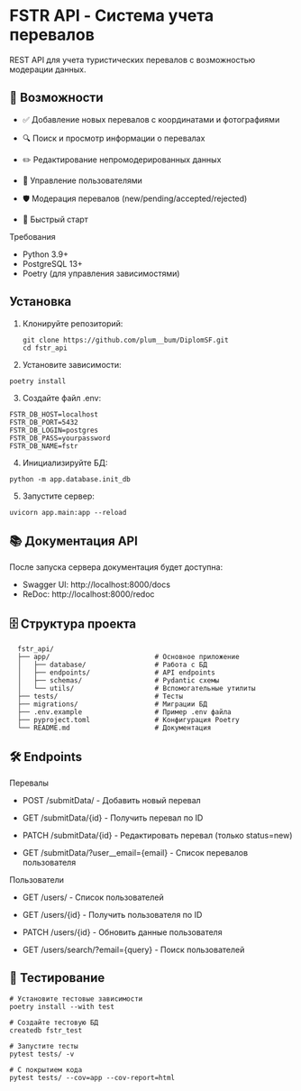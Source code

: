 # FSTR API - Система учета перевалов

REST API для учета туристических перевалов с возможностью модерации данных.

## 📌 Возможности

* ✅ Добавление новых перевалов с координатами и фотографиями

* 🔍 Поиск и просмотр информации о перевалах

* ✏️ Редактирование непромодерированных данных

* 👥 Управление пользователями

* 🛡️ Модерация перевалов (new/pending/accepted/rejected)

* 🚀 Быстрый старт

Требования
* Python 3.9+
* PostgreSQL 13+
* Poetry (для управления зависимостями)

## Установка

1. Клонируйте репозиторий:
   ```
   git clone https://github.com/plum__bum/DiplomSF.git
   cd fstr_api
   ```
2. Установите зависимости:
  ```
  poetry install
  ```
3. Создайте файл .env:
  ```
  FSTR_DB_HOST=localhost
  FSTR_DB_PORT=5432
  FSTR_DB_LOGIN=postgres
  FSTR_DB_PASS=yourpassword
  FSTR_DB_NAME=fstr
  ```
4. Инициализируйте БД:
  ```
  python -m app.database.init_db
  ```
5. Запустите сервер:
  ```
  uvicorn app.main:app --reload
  ```

## 📚 Документация API
После запуска сервера документация будет доступна:

* Swagger UI: http://localhost:8000/docs
* ReDoc: http://localhost:8000/redoc

## 🗄️ Структура проекта
```
  fstr_api/
  ├── app/                          # Основное приложение
  │   ├── database/                 # Работа с БД
  │   ├── endpoints/                # API endpoints
  │   ├── schemas/                  # Pydantic схемы
  │   └── utils/                    # Вспомогательные утилиты
  ├── tests/                        # Тесты
  ├── migrations/                   # Миграции БД
  ├── .env.example                  # Пример .env файла
  ├── pyproject.toml                # Конфигурация Poetry
  └── README.md                     # Документация

```

## 🛠️ Endpoints
Перевалы
* POST /submitData/ - Добавить новый перевал

* GET /submitData/{id} - Получить перевал по ID

* PATCH /submitData/{id} - Редактировать перевал (только status=new)

* GET /submitData/?user__email={email} - Список перевалов пользователя

Пользователи
* GET /users/ - Список пользователей

* GET /users/{id} - Получить пользователя по ID

* PATCH /users/{id} - Обновить данные пользователя

* GET /users/search/?email={query} - Поиск пользователей

## 🧪 Тестирование
   ```
   # Установите тестовые зависимости
   poetry install --with test
   
   # Создайте тестовую БД
   createdb fstr_test
   
   # Запустите тесты
   pytest tests/ -v
   
   # С покрытием кода
   pytest tests/ --cov=app --cov-report=html
   ```
